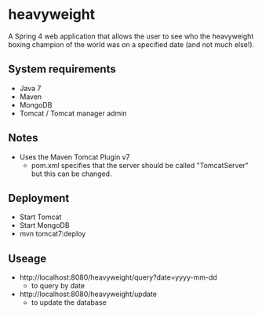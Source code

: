 # heavyweight
A Spring 4 web application that allows the user to see who the heavyweight boxing champion of the world was on a specified date (and not much else!).

## System requirements
* Java 7
* Maven
* MongoDB
* Tomcat / Tomcat manager admin

## Notes
* Uses the Maven Tomcat Plugin v7
    * pom.xml specifies that the server should be called "TomcatServer" but this can be changed.

## Deployment
* Start Tomcat
* Start MongoDB
* mvn tomcat7:deploy

## Useage
* http://localhost:8080/heavyweight/query?date=yyyy-mm-dd
    * to query by date
* http://localhost:8080/heavyweight/update
    * to update the database
